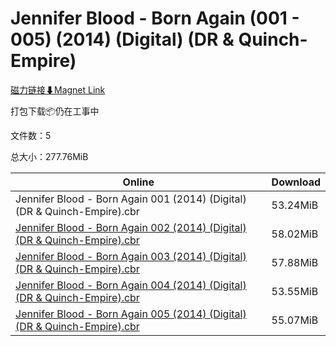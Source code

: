# Jennifer Blood - Born Again (001 - 005) (2014) (Digital) (DR & Quinch-Empire)

[磁力链接⬇Magnet Link](magnet:?xt=urn:btih:61daaa77bdd0e49d19ef10d12e5b107cce97fe90&dn=Jennifer%20Blood%20-%20Born%20Again%20%28001%20-%20005%29%20%282014%29%20%28Digital%29%20%28DR%20%26%20Quinch-Empire%29)

打包下载📦仍在工事中

文件数：5

总大小：277.76MiB

Online | Download
--- | ---
Jennifer Blood - Born Again 001 (2014) (Digital) (DR & Quinch-Empire).cbr | 53.24MiB
[Jennifer Blood - Born Again 002 (2014) (Digital) (DR & Quinch-Empire).cbr](https://github.com/alicewish/markdown/blob/master/comic/Jennifer-Blood-Born-Again-002-2014-Digital-DR-Quinch-Empire-cbr.md) | 58.02MiB
[Jennifer Blood - Born Again 003 (2014) (Digital) (DR & Quinch-Empire).cbr](https://github.com/alicewish/markdown/blob/master/comic/Jennifer-Blood-Born-Again-003-2014-Digital-DR-Quinch-Empire-cbr.md) | 57.88MiB
[Jennifer Blood - Born Again 004 (2014) (Digital) (DR & Quinch-Empire).cbr](https://github.com/alicewish/markdown/blob/master/comic/Jennifer-Blood-Born-Again-004-2014-Digital-DR-Quinch-Empire-cbr.md) | 53.55MiB
[Jennifer Blood - Born Again 005 (2014) (Digital) (DR & Quinch-Empire).cbr](https://github.com/alicewish/markdown/blob/master/comic/Jennifer-Blood-Born-Again-005-2014-Digital-DR-Quinch-Empire-cbr.md) | 55.07MiB